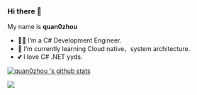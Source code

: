 ### Hi there 👋

My name is **quan0zhou**

- 👨‍💻 I’m a C# Development Engineer.
- 🌱 I’m currently learning  Cloud native、system architecture.
- 💕 I love C# .NET yyds.

[![quan0zhou 's github stats](https://github-readme-stats.vercel.app/api?username=quan0zhou&show_icons=true&icon_color=199861&count_private=true&include_all_commits=true)](https://github.com/quan0zhou)

![](https://activity-graph.herokuapp.com/graph?username=quan0zhou&theme=github)